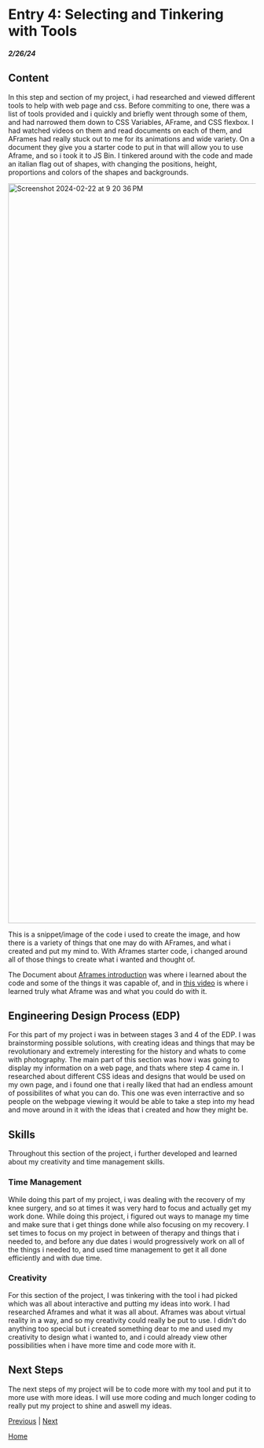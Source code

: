 # Entry 4: Selecting and Tinkering with Tools
##### 2/26/24

## Content
In this step and section of my project, i had researched and viewed different tools to help with web page and css.  Before commiting to one, there was a list of tools provided and i quickly and briefly went through some of them, and had narrowed them down to CSS Variables, AFrame, and CSS flexbox.  I had watched videos on them and read documents on each of them, and AFrames had really stuck out to me for its animations and wide variety.  On a document they give you a starter code to put in that will allow you to use Aframe, and so i took it to JS Bin.  I tinkered around with the code and made an italian flag out of shapes, with changing the positions, height, proportions and colors of the shapes and backgrounds.

<img width="1507" alt="Screenshot 2024-02-22 at 9 20 36 PM" src="https://github.com/andrep8376/sep10-freedom-project/assets/146866615/948c2235-4dbc-4bd9-b6e8-3c1a152f2fa2">

This is a snippet/image of the code i used to create the image, and how there is a variety of things that one may do with AFrames, and what i created and put my mind to.  With Aframes starter code, i changed around all of those things to create what i wanted and thought of.

The Document about [Aframes introduction](https://aframe.io/docs/1.5.0/introduction/) was where i learned about the code and some of the things it was capable of, and in [this video](https://www.youtube.com/watch?v=ktjMCanKNLk&list=PL8MkBHej75fJD-HveDzm4xKrciC5VfYuV) is where i learned truly what Aframe was and what you could do with it.

## Engineering Design Process (EDP)

For this part of my project i was in between stages 3 and 4 of the EDP.  I was brainstorming possible solutions, with creating ideas and things that may be revolutionary and extremely interesting for the history and whats to come with photography.  The main part of this section was how i was going to display my information on a web page, and thats where step 4 came in.  I researched about different CSS ideas and designs that would be used on my own page, and i found one that i really liked that had an endless amount of possibilites of what you can do.  This one was even interractive and so people on the webpage viewing it would be able to take a step into my head and move around in it with the ideas that i created and how they might be.

## Skills

Throughout this section of the project, i further developed and learned about my creativity and time management skills.

### Time Management

While doing this part of my project, i was dealing with the recovery of my knee surgery, and so at times it was very hard to focus and actually get my work done.  While doing this project, i figured out ways to manage my time and make sure that i get things done while also focusing on my recovery.  I set times to focus on my project in between of therapy and things that i needed to, and before any due dates i would progressively work on all of the things i needed to, and used time management to get it all done efficiently and with due time.

### Creativity

For this section of the project, I was tinkering with the tool i had picked which was all about interactive and putting my ideas into work.  I had researched Aframes and what it was all about.  Aframes was about virtual reality in a way, and so my creativity could really be put to use.  I didn't do anything too special but i created something dear to me and used my creativity to design what i wanted to, and i could already view other possibilities when i have more time and code more with it.

## Next Steps

The next steps of my project will be to code more with my tool and put it to more use with more ideas.  I will use more coding and much longer coding to really put my project to shine and aswell my ideas.



[Previous](entry03.md) | [Next](entry05.md)

[Home](../README.md)
